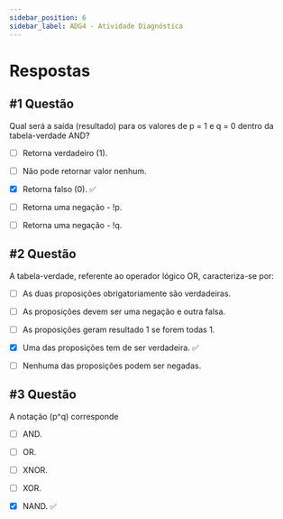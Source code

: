 ```yaml
---
sidebar_position: 6
sidebar_label: ADG4 - Atividade Diagnóstica
---
```


# Respostas


## #1 Questão

  


Qual será a saída (resultado) para os valores de p = 1 e q = 0 dentro da tabela-verdade AND?

  

- [ ] Retorna verdadeiro (1). 

- [ ] Não pode retornar valor nenhum.

- [x] Retorna falso (0). ✅

- [ ] Retorna uma negação - !p.

- [ ] Retorna uma negação - !q.



## #2 Questão

  


A tabela-verdade, referente ao operador lógico OR, caracteriza-se por:

  

- [ ] As duas proposições obrigatoriamente são verdadeiras.

- [ ] As proposições devem ser uma negação e outra falsa.

- [ ] As proposições geram resultado 1 se forem todas 1.

- [x] Uma das proposições tem de ser verdadeira. ✅

- [ ] Nenhuma das proposições podem ser negadas.



## #3 Questão

  


A notação (p^q) corresponde

  

- [ ] AND. 

- [ ] OR.

- [ ] XNOR.

- [ ] XOR.

- [x] NAND. ✅
